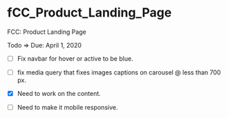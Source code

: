 # fCC_Product_Landing_Page
FCC: Product Landing Page

Todo =>  Due: April 1, 2020
- [ ] Fix navbar for hover or active to be blue.
- [ ] fix media query that fixes images captions on carousel @ less than 700 px.
- [x] Need to work on the content. 
- [ ] Need to make it mobile responsive.
 

